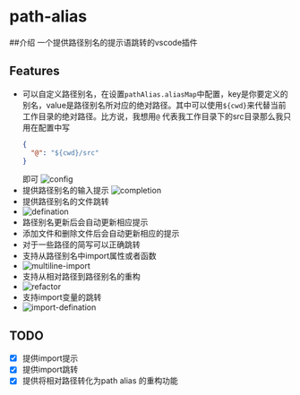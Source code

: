 # path-alias 
##介绍
一个提供路径别名的提示语跳转的vscode插件

## Features
  - 可以自定义路径别名，在设置`pathAlias.aliasMap`中配置，key是你要定义的别名，value是路径别名所对应的绝对路径。其中可以使用`${cwd}`来代替当前工作目录的绝对路径。比方说，我想用`@` 代表我工作目录下的src目录那么我只用在配置中写
    ```json
    {
      "@": "${cwd}/src"
    }
    ```
    即可
    ![config](https://vuethisstore.flatpeach.xyz/path-alias-config.gif)
  - 提供路径别名的输入提示
    ![completion](https://vuethisstore.flatpeach.xyz/path-alias-completion.gif)
  - 提供路径别名的文件跳转
  - ![defination](https://vuethisstore.flatpeach.xyz/path-alias-defination.gif)
  -  路径别名更新后会自动更新相应提示
  - 添加文件和删除文件后会自动更新相应的提示
  - 对于一些路径的简写可以正确跳转
  - 支持从路径别名中import属性或者函数
  - ![multiline-import](https://vuethisstore.flatpeach.xyz/path-alias-multiline-import.gif)
  - 支持从相对路径到路径别名的重构
  - ![refactor](https://vuethisstore.flatpeach.xyz/path-alias-refactor.gif)
  - 支持import变量的跳转
  - ![import-defination](https://vuethisstore.flatpeach.xyz/path-alias-import-defination.gif)
## TODO
- [x] 提供import提示  
- [x] 提供import跳转  
- [x] 提供将相对路径转化为path alias 的重构功能
